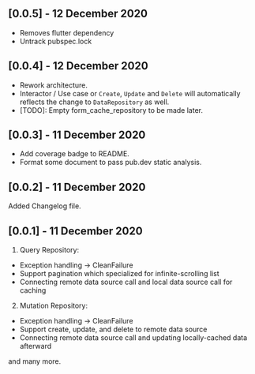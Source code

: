 ## [0.0.5] - 12 December 2020
- Removes flutter dependency
- Untrack pubspec.lock

## [0.0.4] - 12 December 2020
- Rework architecture.
- Interactor / Use case or `Create`, `Update` and `Delete` will automatically reflects the change to `DataRepository` as well.
- [TODO]: Empty form_cache_repository to be made later.

## [0.0.3] - 11 December 2020
- Add coverage badge to README.
- Format some document to pass pub.dev static analysis.

## [0.0.2] - 11 December 2020
Added Changelog file.

## [0.0.1] - 11 December 2020
1. Query Repository: 
  * Exception handling -> CleanFailure
  * Support pagination which specialized for infinite-scrolling list
  * Connecting remote data source call and local data source call for caching
2. Mutation Repository:
  * Exception handling -> CleanFailure
  * Support create, update, and delete to remote data source
  * Connecting remote data source call and updating locally-cached data afterward

and many more.